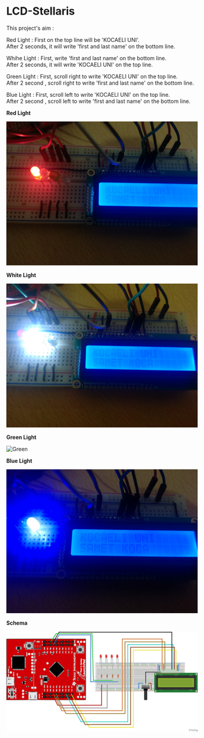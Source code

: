 # LCD-Stellaris

This project's aim :

Red Light : First on the top line will be 'KOCAELI UNI'. <br/> 
After 2 seconds, it will write 'first and last name' on the bottom line.

Whihe Light : First, write 'first and last name' on the bottom line. <br/>
After 2 seconds, it will write 'KOCAELI UNI' on the top line.

Green Light : First, scroll right to write 'KOCAELI UNI' on the top line. <br/>
After 2 second , scroll right to write 'first and last name' on the bottom line.

Blue Light : First, scroll left to write 'KOCAELI UNI' on the top line. <br/>
After 2 second , scroll left to write 'first and last name' on the bottom line.

**Red Light**

![Red](https://github.com/SametKoca/LCD-Stellaris/blob/master/images/K%C4%B1rm%C4%B1z%C4%B1_Led.jpg)

**White Light**

![White](https://github.com/SametKoca/LCD-Stellaris/blob/master/images/Beyaz_Led.jpg)

**Green Light**

![Green](https://github.com/SametKoca/LCD-Stellaris/blob/master/images/Ye%C5%9Fi_Led.jpg)

**Blue Light**

![Blue](https://github.com/SametKoca/LCD-Stellaris/blob/master/images/Mavi_Led.jpg)

**Schema**

![Schema](https://github.com/SametKoca/LCD-Stellaris/blob/master/images/Schema.png)
